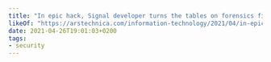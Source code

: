 ```yaml
---
title: "In epic hack, Signal developer turns the tables on forensics firm Cellebrite"
likeOf: "https://arstechnica.com/information-technology/2021/04/in-epic-hack-signal-developer-turns-the-tables-on-forensics-firm-cellebrite/"
date: 2021-04-26T19:01:03+0200
tags:
- security
---
```

